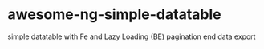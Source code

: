 # awesome-ng-simple-datatable
simple datatable with Fe and Lazy Loading (BE) pagination end data export 
